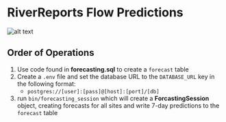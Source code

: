 # RiverReports Flow Predictions

![alt text](https://flyrods.weebly.com/uploads/2/9/0/8/2908219/8020826_orig.jpg)

## Order of Operations
1) Use code found in **forecasting.sql** to create a `forecast` table
2) Create a `.env` file and set the database URL to the `DATABASE_URL` key in the following format: 
    * `postgres://[user]:[pass]@[host]:[port]/[db]`
3) run `bin/forecasting_session` which will create a **ForcastingSession** object, creating forecasts for all sites and write 7-day predictions to the `forecast` table
